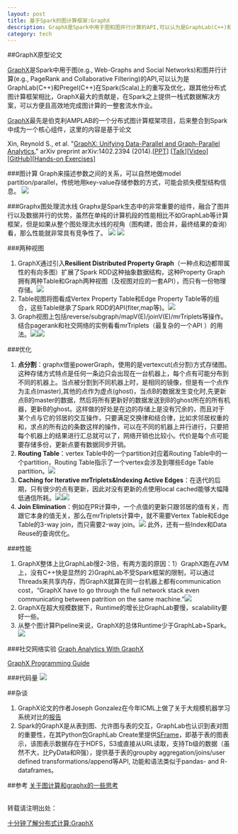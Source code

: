 ```yaml
---
layout: post
title: 基于Spark的图计算框架:GraphX
description: GraphX是Spark中用于图和图并行计算的API,可以认为是GraphLab(C++)和Pregel(C++)在Spark(Scala)上的重写及优化，跟其他分布式图计算框架相比，GraphX最大的贡献是，在Spark之上提供一栈式数据解决方案，可以方便且高效地完成图计算的一整套流水作业。
category: tech
---
```

##GraphX原型论文

[GraphX](http://spark.apache.org/graphx/)是Spark中用于图(e.g., Web-Graphs and Social Networks)和图并行计算(e.g., PageRank and Collaborative Filtering)的API,可以认为是GraphLab(C++)和Pregel(C++)在Spark(Scala)上的重写及优化，跟其他分布式图计算框架相比，GraphX最大的贡献是，在Spark之上提供一栈式数据解决方案，可以方便且高效地完成图计算的一整套流水作业。

[GraphX](https://amplab.cs.berkeley.edu/projects/graphx/)最先是伯克利AMPLAB的一个分布式图计算框架项目，后来整合到Spark中成为一个核心组件，这里的内容是基于论文

Xin, Reynold S., et al. "[GraphX: Unifying Data-Parallel and Graph-Parallel Analytics.](https://amplab.cs.berkeley.edu/wp-content/uploads/2014/02/graphx.pdf)" arXiv preprint arXiv:1402.2394 (2014).[[PPT](https://amplab.cs.berkeley.edu/wp-content/uploads/2014/02/graphx@strata2014_final.pptx)] [[Talk](http://www.meetup.com/spark-users/events/169857492/)][[Video](http://www.youtube.com/watch?v=MY0NkZY_tJw&list=L-x35fyliRwiP3YteXbnhk0QGOtYLBT3a)][[GitHub](http://amplab.github.io/graphx/)][[Hands-on Exercises](http://ampcamp.berkeley.edu/4/exercises/graph-analytics-with-graphx.html#the-map-reduce-triplets-operator)]

###图计算
Graph来描述参数之间的关系，可以自然地做model partition/parallel，传统地用key-value存储参数的方式，可能会损失模型结构信息。
![](/images/graphx/幻灯片03.jpg)


###Graphx图处理流水线
Graphx是Spark生态中的非常重要的组件，融合了图并行以及数据并行的优势，虽然在单纯的计算机段的性能相比不如GraphLab等计算框架，但是如果从整个图处理流水线的视角（图构建，图合并，最终结果的查询）看，那么性能就非常具有竞争性了。
![](/images/graphx/幻灯片09.jpg)
![](/images/graphx/幻灯片13.jpg)


###两种视图
1. GraphX通过引入**Resilient Distributed Property Graph**（一种点和边都带属性的有向多图）扩展了Spark RDD这种抽象数据结构，这种Property Graph拥有两种Table和Graph两种视图（及视图对应的一套API），而只有一份物理存储。![](/images/graphx/幻灯片15.jpg) 
2. Table视图将图看成Vertex Property Table和Edge Property Table等的组合，这些Table继承了Spark RDD的API(fiter,map等)。![](/images/graphx/幻灯片16.jpg)
3. Graph视图上包括reverse/subgraph/mapV(E)/joinV(E)/mrTriplets等操作。结合pagerank和社交网络的实例看看mrTriplets（最复杂的一个API ）的用法。![](/images/graphx/幻灯片20.jpg)![](/images/graphx/幻灯片21.jpg)

###优化
1. **点分割**：graphx借鉴powerGraph，使用的是vertexcut(点分割)方式存储图。这种存储方式特点是任何一条边只会出现在一台机器上，每个点有可能分布到不同的机器上。当点被分割到不同机器上时，是相同的镜像，但是有一个点作为主点(master),其他的点作为虚点(ghost)，当点B的数据发生变化时,先更新点B的master的数据，然后将所有更新好的数据发送到B的ghost所在的所有机器，更新B的ghost。这样做的好处是在边的存储上是没有冗余的，而且对于某个点与它的邻居的交互操作，只要满足交换律和结合律，比如求邻居权重的和，求点的所有边的条数这样的操作，可以在不同的机器上并行进行，只要把每个机器上的结果进行汇总就可以了，网络开销也比较小。代价是每个点可能要存储多份，更新点要有数据同步开销。
2. **Routing Table**：vertex Table中的一个partition对应着Routing Table中的一个partition，Routing Table指示了一个vertex会涉及到哪些Edge Table partition。![](/images/graphx/幻灯片25.jpg)
3. **Caching for Iterative mrTriplets&Indexing Active Edges**：在迭代的后期，只有很少的点有更新，因此对没有更新的点使用local cached能够大幅降低通信所耗。![](/images/graphx/幻灯片27.jpg)![](/images/graphx/幻灯片29.jpg)
4. **Join Elimination**：例如在PR计算中，一个点值的更新只跟邻居的值有关，而跟它本身的值无关，那么在mrTriplets计算中，就不需要Vertex Table和Edge Table的3-way join，而只需要2-way join。![](/images/graphx/幻灯片31.jpg)
此外，还有一些Index和Data Reuse的查询优化。

###性能
1. GraphX整体上比GraphLab慢2-3倍，有两方面的原因：1）GraphX跑在JVM上，没有C++快是显然的 2)GraphLab不受Spark框架的限制，可以通过Threads来共享内存，而GraphX就算在同一台机器上都有communication cost，“GraphX have to go through the full network stack even communicating between patrition on the same machine.”![](/images/graphx/幻灯片34.jpg)
2. GraphX在超大规模数据下，Runtime的增长比GraphLab要慢，scalability要好一些。
3. 从整个图计算Pipeline来说，GraphX的总体Runtime少于GraphLab+Spark。![](/images/graphx/幻灯片36.jpg)

###社交网络实验
[Graph Analytics With GraphX](http://ampcamp.berkeley.edu/4/exercises/graph-analytics-with-graphx.html)

[GraphX Programming Guide](http://spark.apache.org/docs/1.0.0/graphx-programming-guide.html)

###代码量
![](/images/graphx/幻灯片37.jpg)

##杂谈
1. GraphX论文的作者Joseph Gonzalez在今年ICML上做了关于大规模机器学习系统对比的[报告](http://www.eecs.berkeley.edu/~jegonzal/talks/icml14_sysml.pdf)
2. Spark的GraphX是从表到图、允许图与表的交互，GraphLab也认识到表对图的重要性，在其Python包GraphLab Create里提供[SFrame](http://graphlab.com/products/create/tutorials.html)，即基于表的图表示，该图表示数据存在于HDFS，S3或直接从URL读取，支持Tb级的数据（虽然不大，比PyData和R强），提供基于表的groupby aggregation/joins/user defined transformations/append等API, 功能和语法类似于pandas- and R- dataframes。

##参考
[关于图计算和graphx的一些思考](http://rdc.taobao.org/?p=1927)

<br>
转载请注明出处：

[十分钟了解分布式计算:GraphX](http://wli12.github.io/graphx/)

